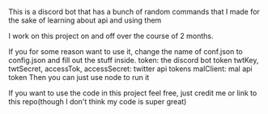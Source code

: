 This is a discord bot that has a bunch of random commands that I made for the sake of learning about api and using them

I work on this project on and off over the course of 2 months.

If you for some reason want to use it, change the name of conf.json to config.json and fill out the stuff inside.
token: the discord bot token
twtKey, twtSecret, accessTok, accessSecret: twitter api tokens
malClient: mal api token
Then you can just use node to run it

If you want to use the code in this project feel free, just credit me or link to this repo(though I don't think my code is super great)